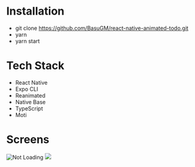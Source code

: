 # Installation
- git clone https://github.com/BasuGM/react-native-animated-todo.git <br/>
- yarn <br/>
- yarn start <br/>

# Tech Stack
- React Native <br/>
- Expo CLI <br/>
- Reanimated <br/>
- Native Base <br/>
- TypeScript <br/>
- Moti

# Screens
![Not Loading](https://lh3.googleusercontent.com/d/1AtA3i7oaHost_Cbk7wNbvUuX-x1uNtPD)
<img src='https://lh3.googleusercontent.com/d/1AtA3i7oaHost_Cbk7wNbvUuX-x1uNtPD' />
